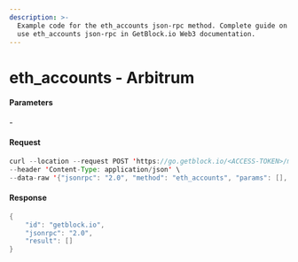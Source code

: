 ```yaml
---
description: >-
  Example code for the eth_accounts json-rpc method. Сomplete guide on how to
  use eth_accounts json-rpc in GetBlock.io Web3 documentation.
---
```


# eth\_accounts - Arbitrum

#### Parameters

\-

#### Request

```java
curl --location --request POST 'https://go.getblock.io/<ACCESS-TOKEN>/mainnet/' \
--header 'Content-Type: application/json' \
--data-raw '{"jsonrpc": "2.0", "method": "eth_accounts", "params": [], "id": "getblock.io"}'

```

#### Response

```java
{
    "id": "getblock.io",
    "jsonrpc": "2.0",
    "result": []
}
```
